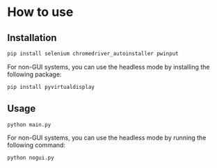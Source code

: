 # How to use

## Installation

```bash
pip install selenium chromedriver_autoinstaller pwinput
```

For non-GUI systems, you can use the headless mode by installing the following package:

```bash
pip install pyvirtualdisplay
```

## Usage

```bash
python main.py
```

For non-GUI systems, you can use the headless mode by running the following command:

```bash
python nogui.py
```